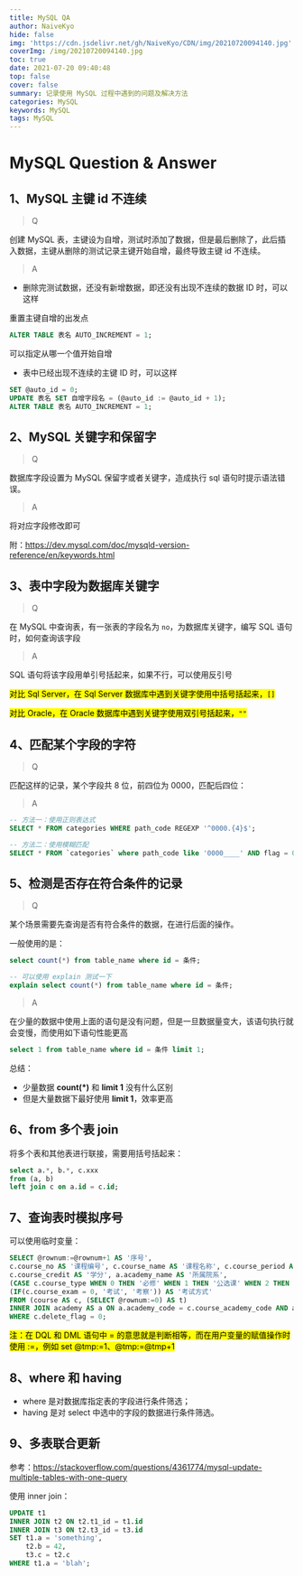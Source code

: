 ```yaml
---
title: MySQL QA
author: NaiveKyo
hide: false
img: 'https://cdn.jsdelivr.net/gh/NaiveKyo/CDN/img/20210720094140.jpg'
coverImg: /img/20210720094140.jpg
toc: true
date: 2021-07-20 09:40:48
top: false
cover: false
summary: 记录使用 MySQL 过程中遇到的问题及解决方法
categories: MySQL
keywords: MySQL
tags: MySQL
---
```




# MySQL Question & Answer

## 1、MySQL 主键 id 不连续

> Q

创建 MySQL 表，主键设为自增，测试时添加了数据，但是最后删除了，此后插入数据，主键从删除的测试记录主键开始自增，最终导致主键 id 不连续。

> A

- 删除完测试数据，还没有新增数据，即还没有出现不连续的数据 ID 时，可以这样

重置主键自增的出发点

```sql
ALTER TABLE 表名 AUTO_INCREMENT = 1;
```

可以指定从哪一个值开始自增



- 表中已经出现不连续的主键 ID 时，可以这样

```sql
SET @auto_id = 0;
UPDATE 表名 SET 自增字段名 = (@auto_id := @auto_id + 1);
ALTER TABLE 表名 AUTO_INCREMENT = 1;
```



## 2、MySQL 关键字和保留字

>Q

数据库字段设置为 MySQL 保留字或者关键字，造成执行 sql 语句时提示语法错误。



> A

将对应字段修改即可

附：https://dev.mysql.com/doc/mysqld-version-reference/en/keywords.html



## 3、表中字段为数据库关键字

> Q

在 MySQL 中查询表，有一张表的字段名为 `no`，为数据库关键字，编写 SQL 语句时，如何查询该字段

> A

SQL 语句将该字段用单引号括起来，如果不行，可以使用反引号

<mark>对比 Sql Server，在 Sql Server 数据库中遇到关键字使用中括号括起来，`[]`</mark>

<mark>对比 Oracle，在 Oracle 数据库中遇到关键字使用双引号括起来，`""`</mark>

## 4、匹配某个字段的字符

> Q

匹配这样的记录，某个字段共 8 位，前四位为 0000，匹配后四位：



> A

```sql
-- 方法一：使用正则表达式
SELECT * FROM categories WHERE path_code REGEXP '^0000.{4}$';

-- 方法二：使用模糊匹配
SELECT * FROM `categories` where path_code like '0000____' AND flag = 0;
```



## 5、检测是否存在符合条件的记录

> Q

某个场景需要先查询是否有符合条件的数据，在进行后面的操作。

一般使用的是：

```sql
select count(*) from table_name where id = 条件;

-- 可以使用 explain 测试一下
explain select count(*) from table_name where id = 条件;
```

> A

在少量的数据中使用上面的语句是没有问题，但是一旦数据量变大，该语句执行就会变慢，而使用如下语句性能更高

```sql
select 1 from table_name where id = 条件 limit 1;
```



总结：

- 少量数据 **count(*)** 和 **limit 1** 没有什么区别
- 但是大量数据下最好使用 **limit 1**，效率更高



## 6、from 多个表 join 

将多个表和其他表进行联接，需要用括号括起来：

```sql
select a.*, b.*, c.xxx
from (a, b)
left join c on a.id = c.id;
```



## 7、查询表时模拟序号

可以使用临时变量：

```sql
SELECT @rownum:=@rownum+1 AS '序号', 
c.course_no AS '课程编号', c.course_name AS '课程名称', c.course_period AS '总学时',
c.course_credit AS '学分', a.academy_name AS '所属院系', 
(CASE c.course_type WHEN 0 THEN '必修' WHEN 1 THEN '公选课' WHEN 2 THEN '限选课' END) AS '课程类别',
(IF(c.course_exam = 0, '考试', '考察')) AS '考试方式'
FROM (course AS c, (SELECT @rownum:=0) AS t)
INNER JOIN academy AS a ON a.academy_code = c.course_academy_code AND a.delete_flag = 0
WHERE c.delete_flag = 0;
```

<mark>注：在 DQL 和 DML 语句中 = 的意思就是判断相等，而在用户变量的赋值操作时使用 :=，例如 set @tmp:=1、@tmp:=@tmp+1</mark>



## 8、where 和 having

- where 是对数据库指定表的字段进行条件筛选；
- having 是对 select 中选中的字段的数据进行条件筛选。

## 9、多表联合更新

参考：https://stackoverflow.com/questions/4361774/mysql-update-multiple-tables-with-one-query

使用 inner join：

```sql
UPDATE t1
INNER JOIN t2 ON t2.t1_id = t1.id
INNER JOIN t3 ON t2.t3_id = t3.id
SET t1.a = 'something',
    t2.b = 42,
    t3.c = t2.c
WHERE t1.a = 'blah';
```

